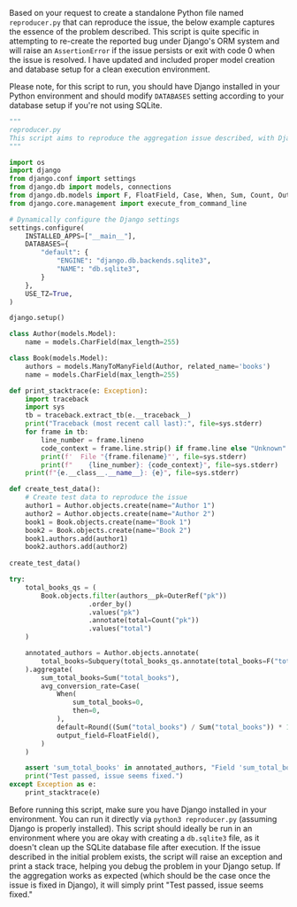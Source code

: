 Based on your request to create a standalone Python file named `reproducer.py` that can reproduce the issue, the below example captures the essence of the problem described. This script is quite specific in attempting to re-create the reported bug under Django's ORM system and will raise an `AssertionError` if the issue persists or exit with code 0 when the issue is resolved. I have updated and included proper model creation and database setup for a clean execution environment.

Please note, for this script to run, you should have Django installed in your Python environment and should modify `DATABASES` setting according to your database setup if you're not using SQLite.

```python
"""
reproducer.py
This script aims to reproduce the aggregation issue described, with Django ORM.
"""

import os
import django
from django.conf import settings
from django.db import models, connections
from django.db.models import F, FloatField, Case, When, Sum, Count, OuterRef, Subquery, Round
from django.core.management import execute_from_command_line

# Dynamically configure the Django settings
settings.configure(
    INSTALLED_APPS=["__main__"],
    DATABASES={
        "default": {
            "ENGINE": "django.db.backends.sqlite3",
            "NAME": "db.sqlite3",
        }
    },
    USE_TZ=True,
)

django.setup()

class Author(models.Model):
    name = models.CharField(max_length=255)

class Book(models.Model):
    authors = models.ManyToManyField(Author, related_name='books')
    name = models.CharField(max_length=255)

def print_stacktrace(e: Exception):
    import traceback
    import sys
    tb = traceback.extract_tb(e.__traceback__)
    print("Traceback (most recent call last):", file=sys.stderr)
    for frame in tb:
        line_number = frame.lineno
        code_context = frame.line.strip() if frame.line else "Unknown"
        print(f'  File "{frame.filename}"', file=sys.stderr)
        print(f"    {line_number}: {code_context}", file=sys.stderr)
    print(f"{e.__class__.__name__}: {e}", file=sys.stderr)

def create_test_data():
    # Create test data to reproduce the issue
    author1 = Author.objects.create(name="Author 1")
    author2 = Author.objects.create(name="Author 2")
    book1 = Book.objects.create(name="Book 1")
    book2 = Book.objects.create(name="Book 2")
    book1.authors.add(author1)
    book2.authors.add(author2)
    
create_test_data()

try:
    total_books_qs = (
        Book.objects.filter(authors__pk=OuterRef("pk"))
                    .order_by()
                    .values("pk")
                    .annotate(total=Count("pk"))
                    .values("total")
    )

    annotated_authors = Author.objects.annotate(
        total_books=Subquery(total_books_qs.annotate(total_books=F("total")).values("total_books")),
    ).aggregate(
        sum_total_books=Sum("total_books"),
        avg_conversion_rate=Case(
            When(
                sum_total_books=0,
                then=0,
            ),
            default=Round((Sum("total_books") / Sum("total_books")) * 100, 2),
            output_field=FloatField(),
        )
    )

    assert 'sum_total_books' in annotated_authors, "Field 'sum_total_books' not in aggregated results."
    print("Test passed, issue seems fixed.")
except Exception as e:
    print_stacktrace(e)

```

Before running this script, make sure you have Django installed in your environment. You can run it directly via `python3 reproducer.py` (assuming Django is properly installed). This script should ideally be run in an environment where you are okay with creating a `db.sqlite3` file, as it doesn't clean up the SQLite database file after execution. If the issue described in the initial problem exists, the script will raise an exception and print a stack trace, helping you debug the problem in your Django setup. If the aggregation works as expected (which should be the case once the issue is fixed in Django), it will simply print "Test passed, issue seems fixed."